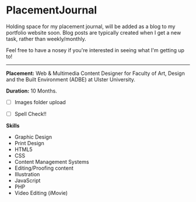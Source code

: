 # PlacementJournal
Holding space for my placement journal, will be added as a blog to my portfolio website soon.
Blog posts are typically created when I get a new task, rather than weekly/monthly.

Feel free to have a nosey if you're interested in seeing what I'm getting up to!
* * *

**Placement:** Web & Multimedia Content Designer for Faculty of Art, Design and the Built Environment (ADBE) at Ulster University.

**Duration:** 10 Months.



- [ ] Images folder upload
- [ ] Spell Check!!


**Skills**
- Graphic Design
- Print Design
- HTML5
- CSS
- Content Management Systems
- Editing/Proofing content
- Illustration
- JavaScript
- PHP
- Video Editing (iMovie)
